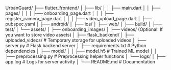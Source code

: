 UrbanGuard/
├── flutter_frontend/
│   ├── lib/
│   │   ├── main.dart
│   │   ├── pages/
│   │   │   ├── onboarding_page.dart
│   │   │   ├── register_camera_page.dart
│   │   │   ├── video_upload_page.dart
│   ├── pubspec.yaml
│   ├── android/
│   ├── ios/
│   ├── web/
│   ├── build/
│   ├── test/
│   └── assets/
│       ├── onboarding_images/
│       ├── videos/ (Optional: If you want to store video assets)
│
├── flask_backend/
│   ├── uploaded_videos/     # Temporary storage for uploaded videos
│   ├── server.py            # Flask backend server
│   ├── requirements.txt     # Python dependencies
│   ├── model/
│   │   ├── model.h5         # Trained ML model
│   │   ├── preprocessing.py # Preprocessing helper functions
│   └── logs/
│       ├── app.log          # Logs for server activity
│
└── README.md                # Documentation
